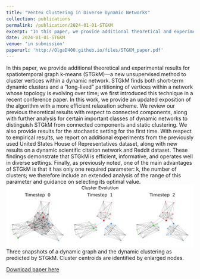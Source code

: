 ```yaml
---
title: "Vertex Clustering in Diverse Dynamic Networks"
collection: publications
permalink: /publication/2024-01-01-STGKM
excerpt: "In this paper, we provide additional theoretical and experimental results for spatiotemporal graph k-means (STGkM)—a new unsupervised method to cluster vertices within a dynamic network. STGkM finds both short-term dynamic clusters and a “long-lived” partitioning of vertices within a network whose topology is evolving over time; we first introduced this technique in a recent conference paper. <br/><img src='/images/Synthetic_cluster_evolution.pdf'><br/>Three snapshots of a dynamic graph and the dynamic clustering as predicted by STGkM. Cluster centroids are identified by enlarged nodes."
date: 2024-01-01-STGKM
venue: 'in submission'
paperurl: 'http://OlgaD400.github.io/files/STGKM_paper.pdf'
---
```

In this paper, we provide additional theoretical and experimental results for spatiotemporal graph k-means (STGkM)—a new unsupervised method to cluster vertices within a dynamic network. STGkM finds both short-term dynamic clusters and a “long-lived” partitioning of vertices within a network whose topology is evolving over time; we first introduced this technique in a recent conference paper. In this work, we provide an updated exposition of the algorithm with a more efficient relaxation scheme. We review our previous theoretical results with respect to connected components, along with further analysis for certain important classes of dynamic networks to distinguish STGkM from connected components and static clustering. We also provide results for the stochastic setting for the first time. With respect to empirical results, we report on additional experiments from the previously used United States House of Representatives dataset, along with new results on a dynamic scientific citation network and Reddit dataset. These findings demonstrate that STGkM is efficient, informative, and operates well in diverse settings. Finally, as previously noted, one of the main advantages of STGkM is that it has only one required parameter: k, the number of clusters; we therefore include an extended analysis of the range of this parameter and guidance on selecting its optimal value.<br/><img src='/images/Synthetic_cluster_evolution.pdf'><br/>Three snapshots of a dynamic graph and the dynamic clustering as predicted by STGkM. Cluster centroids are identified by enlarged nodes.

[Download paper here](http://OlgaD400.github.io/files/STGKM_paper.pdf)
